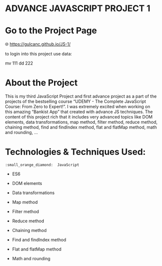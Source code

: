 # ADVANCE JAVASCRIPT PROJECT 1

# Go to the Project Page
:globe_with_meridians: https://gulcanc.github.io/JS-1/

to login into this project use data: 

mv 111
dd 222

# About the Project
This is my third JavaScript Project and first advance project as a part of the projects of the bestselling course “UDEMY - The Complete JavaScript Course: From Zero to Expert!”. 
I was extremely excited when working on this amazing “Bankist App” that created with advance JS techniques. The content of this project rich that it includes very advanced topics like DOM elements, data transformations, map method, filter method, reduce method, chaining method, find and findIndex method, flat and flatMap method, math and rounding, …

# Technologies & Techniques Used:
	:small_orange_diamond:	JavaScript 

*	ES6

*	DOM elements

*	Data transformations

*	Map method

*	Filter method

*	Reduce method

*	Chaining method

*	Find and findIndex method

*	Flat and flatMap method

*	Math and rounding



